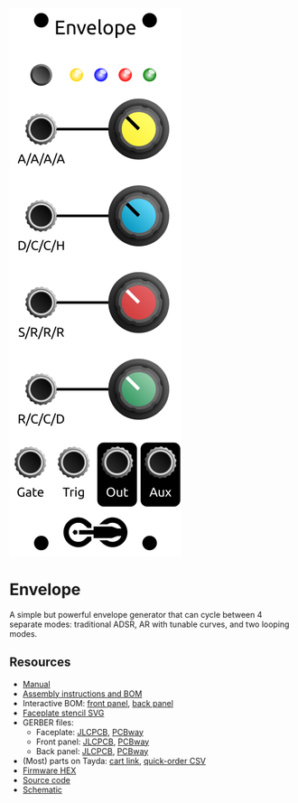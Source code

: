 <div class="fm-readme-container">

<img class="fm-readme-module-image" src="docs/images/envelope_faceplate_display.svg" />

<div class="fm-readme-text">

<h1>Envelope</h1>

<p>A simple but powerful envelope generator that can cycle between 4 separate modes: traditional ADSR, AR with tunable curves, and two looping modes.</p>

<h2>Resources</h2>

<ul>
  <li><a href="https://quinnfreedman.github.io/fm-artifacts/Envelope/envelope_manual.pdf">Manual</a></li>
  <li><a href="https://quinnfreedman.github.io/modular/modules/Envelope/docs/assembly_instructions">Assembly instructions and BOM</a></li>
  <li>Interactive BOM: <a href="https://quinnfreedman.github.io/fm-artifacts/Envelope/envelope_pcb_front_interactive_bom.html">front panel</a>, <a href="https://quinnfreedman.github.io/fm-artifacts/Envelope/envelope_pcb_back_interactive_bom.html">back panel</a></li>
  <li><a href="https://quinnfreedman.github.io/fm-artifacts/Envelope/envelope_faceplate.svg">Faceplate stencil SVG</a></li>
  <li>GERBER files:
    <ul>
      <li>Faceplate: <a href="https://quinnfreedman.github.io/fm-artifacts/Envelope/envelope_faceplate_pcb_jlcpcb.zip">JLCPCB</a>, <a href="https://quinnfreedman.github.io/fm-artifacts/Envelope/envelope_faceplate_pcb_pcbway.zip">PCBway</a></li>
      <li>Front panel: <a href="https://quinnfreedman.github.io/fm-artifacts/Envelope/envelope_pcb_front_jlcpcb.zip">JLCPCB</a>, <a href="https://quinnfreedman.github.io/fm-artifacts/Envelope/envelope_pcb_front_pcbway.zip">PCBway</a></li>
      <li>Back panel: <a href="https://quinnfreedman.github.io/fm-artifacts/Envelope/envelope_pcb_back_jlcpcb.zip">JLCPCB</a>, <a href="https://quinnfreedman.github.io/fm-artifacts/Envelope/envelope_pcb_back_pcbway.zip">PCBway</a></li>
    </ul>
  </li>
  <li>(Most) parts on Tayda: <a href="https://www.taydaelectronics.com/savecartpro/index/savenewquote/qid/86940668594">cart link</a>, <a href="https://freemodular.org/modules/Envelope/fm_envelope_tayda_bom.csv">quick-order CSV</a></li>
  <li><a href="https://quinnfreedman.github.io/fm-artifacts/Envelope/fm-envelope.hex">Firmware HEX</a></li>
  <li><a href="https://github.com/QuinnFreedman/modular/tree/main/modules/Envelope">Source code</a></li>
  <li><a href="https://quinnfreedman.github.io/fm-artifacts/Envelope/envelope_schematic.pdf">Schematic</a></li>
</ul>

</div>
</div>
